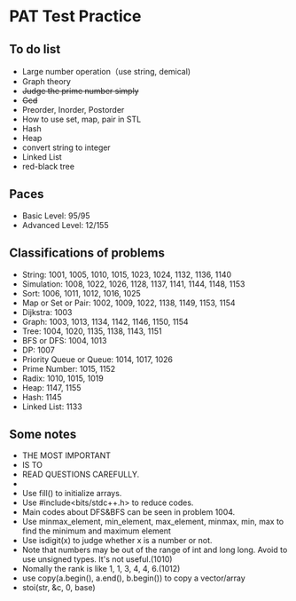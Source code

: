 # PAT Test Practice

## To do list
* Large number operation（use string, demical)
* Graph theory
* ~~Judge the prime number simply~~
* ~~Gcd~~
* Preorder, Inorder, Postorder
* How to use set, map, pair in STL
* Hash
* Heap
* convert string to integer
* Linked List
* red-black tree

## Paces
* Basic Level: 95/95
* Advanced Level: 12/155

## Classifications of problems 
* String: 1001, 1005, 1010, 1015, 1023, 1024, 1132, 1136, 1140
* Simulation: 1008, 1022, 1026, 1128, 1137, 1141, 1144, 1148, 1153
* Sort: 1006, 1011, 1012, 1016, 1025
* Map or Set or Pair: 1002, 1009, 1022, 1138, 1149, 1153, 1154
* Dijkstra: 1003
* Graph: 1003, 1013, 1134, 1142, 1146, 1150, 1154
* Tree: 1004, 1020, 1135, 1138, 1143, 1151
* BFS or DFS: 1004, 1013
* DP: 1007
* Priority Queue or Queue: 1014, 1017, 1026
* Prime Number: 1015, 1152
* Radix: 1010, 1015, 1019
* Heap: 1147, 1155
* Hash: 1145
* Linked List: 1133

## Some notes
* THE MOST IMPORTANT 
* IS TO 
* READ QUESTIONS CAREFULLY.
* 
* Use fill() to initialize arrays.
* Use #include<bits/stdc++.h> to reduce codes.
* Main codes about DFS&BFS can be seen in problem 1004.
* Use minmax_element, min_element, max_element, minmax, min, max to find the minimum and maximum element
* Use isdigit(x) to judge whether x is a number or not.
* Note that numbers may be out of the range of int and long long. Avoid to use unsigned types. It's not useful.(1010)
* Nomally the rank is like 1, 1, 3, 4, 4, 6.(1012)
* use copy(a.begin(), a.end(), b.begin()) to copy a vector/array
* stoi(str, &c, 0, base)
